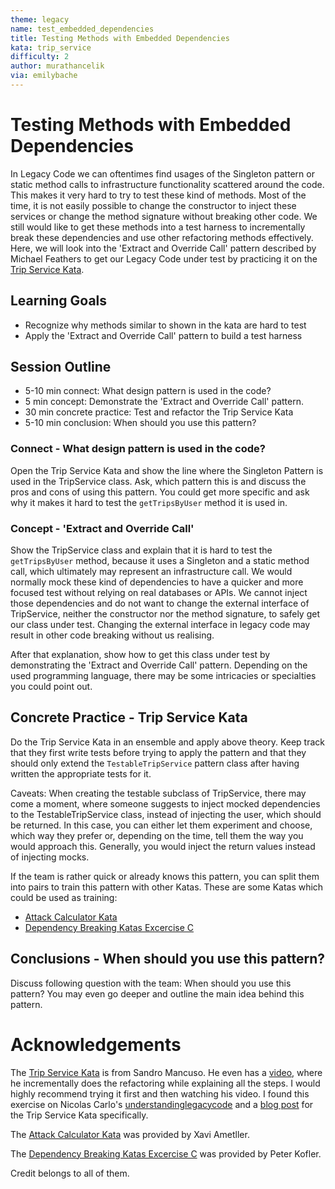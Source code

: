 ```yaml
---
theme: legacy
name: test_embedded_dependencies
title: Testing Methods with Embedded Dependencies
kata: trip_service
difficulty: 2
author: murathancelik
via: emilybache
---
```


# Testing Methods with Embedded Dependencies

In Legacy Code we can oftentimes find usages of the Singleton pattern or static method calls to infrastructure functionality 
scattered around the code. This makes it very hard to try to test these kind of methods. Most of the time, it is not easily 
possible to change the constructor to inject these services or change the method signature without breaking other code. 
We still would like to get these methods into a test harness to incrementally break these dependencies and use other refactoring 
methods effectively. Here, we will look into the 'Extract and Override Call' pattern described by Michael Feathers to get 
our Legacy Code under test by practicing it on the [Trip Service Kata](https://github.com/sandromancuso/trip-service-kata).

## Learning Goals

* Recognize why methods similar to shown in the kata are hard to test
* Apply the 'Extract and Override Call' pattern to build a test harness

## Session Outline

* 5-10 min connect: What design pattern is used in the code?
* 5 min concept: Demonstrate the 'Extract and Override Call' pattern.
* 30 min concrete practice: Test and refactor the Trip Service Kata
* 5-10 min conclusion: When should you use this pattern?

### Connect - What design pattern is used in the code?
Open the Trip Service Kata and show the line where the Singleton Pattern is used in the TripService class. Ask, which 
pattern this is and discuss the pros and cons of using this pattern. You could get more specific and ask why it makes 
it hard to test the `getTripsByUser` method it is used in.

### Concept - 'Extract and Override Call'
Show the TripService class and explain that it is hard to test the `getTripsByUser` method, because it uses a Singleton
and a static method call, which ultimately may represent an infrastructure call. We would normally mock these kind of dependencies to have
a quicker and more focused test without relying on real databases or APIs. We cannot inject those dependencies and do not want 
to change the external interface of TripService, neither the constructor nor the method signature, to safely get our class under test.
Changing the external interface in legacy code may result in other code breaking without us realising.

After that explanation, show how to get this class under test by demonstrating the 'Extract and Override Call' pattern.
Depending on the used programming language, there may be some intricacies or specialties you could point out.

## Concrete Practice - Trip Service Kata
Do the Trip Service Kata in an ensemble and apply above theory. Keep track that they first write tests before trying to 
apply the pattern and that they should only extend the `TestableTripService` pattern class after having written the 
appropriate tests for it.

Caveats: When creating the testable subclass of TripService, there may come a moment, where someone suggests to inject mocked
dependencies to the TestableTripService class, instead of injecting the user, which should be returned. In this case, you can 
either let them experiment and choose, which way they prefer or, depending on the time, tell them the way you would approach this.
Generally, you would inject the return values instead of injecting mocks.

If the team is rather quick or already knows this pattern, you can split them into pairs to train this pattern with 
other Katas. These are some Katas which could be used as training:

- [Attack Calculator Kata](https://github.com/xrecoba/attack-calculator-kata)
- [Dependency Breaking Katas Excercise C](https://github.com/codecop/dependency-breaking-katas)

## Conclusions - When should you use this pattern?
Discuss following question with the team: When should you use this pattern? You may even go deeper and outline the main 
idea behind this pattern.

# Acknowledgements
The [Trip Service Kata](https://github.com/sandromancuso/trip-service-kata) is from Sandro Mancuso. He even has a [video](https://www.youtube.com/watch?v=_NnElPO5BU0), 
where he incrementally does the refactoring while explaining all the steps. I would highly recommend trying it first and 
then watching his video. I found this exercise on Nicolas Carlo's [understandinglegacycode](https://understandlegacycode.com/blog/5-coding-exercises-to-practice-refactoring-legacy-code/#3-the-trip-service) 
and a [blog post](https://understandlegacycode.com/blog/efficiently-practice-refactoring-katas/) for the Trip Service Kata specifically. 

The [Attack Calculator Kata](https://github.com/xrecoba/attack-calculator-kata) was provided by Xavi Ametller.

The [Dependency Breaking Katas Excercise C](https://github.com/codecop/dependency-breaking-katas) was provided by Peter Kofler.

Credit belongs to all of them.

